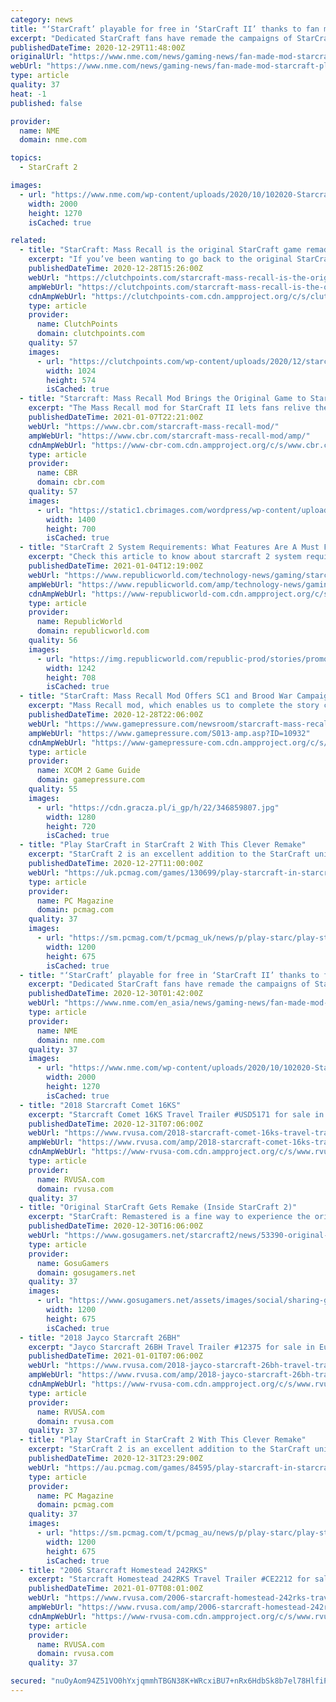 ```yaml
---
category: news
title: "‘StarCraft’ playable for free in ‘StarCraft II’ thanks to fan mod"
excerpt: "Dedicated StarCraft fans have remade the campaigns of StarCraft and StarCraft: Broodwar in Starcraft II. StarCraft Mass Recall is a fan made remake that has been made available for free since its ..."
publishedDateTime: 2020-12-29T11:48:00Z
originalUrl: "https://www.nme.com/news/gaming-news/fan-made-mod-starcraft-playable-free-starcraft-ii-2846312"
webUrl: "https://www.nme.com/news/gaming-news/fan-made-mod-starcraft-playable-free-starcraft-ii-2846312"
type: article
quality: 37
heat: -1
published: false

provider:
  name: NME
  domain: nme.com

topics:
  - StarCraft 2

images:
  - url: "https://www.nme.com/wp-content/uploads/2020/10/102020-Starcraft-II-Blizzard-Entertainment.jpg"
    width: 2000
    height: 1270
    isCached: true

related:
  - title: "StarCraft: Mass Recall is the original StarCraft game remade in SCII"
    excerpt: "If you’ve been wanting to go back to the original StarCraft story but too put off by the game’s dated graphics, then this fan-made StarCraft: Mass Recall is for you. StarCraft: Mass Recall is a fan-made campaign on StarCraft II Both StarCraft II and the original StarCraft games are both already ancient by today’s standards,"
    publishedDateTime: 2020-12-28T15:26:00Z
    webUrl: "https://clutchpoints.com/starcraft-mass-recall-is-the-original-starcraft-game-remade-in-scii/"
    ampWebUrl: "https://clutchpoints.com/starcraft-mass-recall-is-the-original-starcraft-game-remade-in-scii/amp/"
    cdnAmpWebUrl: "https://clutchpoints-com.cdn.ampproject.org/c/s/clutchpoints.com/starcraft-mass-recall-is-the-original-starcraft-game-remade-in-scii/amp/"
    type: article
    provider:
      name: ClutchPoints
      domain: clutchpoints.com
    quality: 57
    images:
      - url: "https://clutchpoints.com/wp-content/uploads/2020/12/starcraft-mass-recall-is-the-original-starcraft-game-remade-in-scii-1024x574.jpg"
        width: 1024
        height: 574
        isCached: true
  - title: "Starcraft: Mass Recall Mod Brings the Original Game to Starcraft 2"
    excerpt: "The Mass Recall mod for StarCraft II lets fans relive the original game's campaign and gameplay with a much more modern coat of paint."
    publishedDateTime: 2021-01-07T22:21:00Z
    webUrl: "https://www.cbr.com/starcraft-mass-recall-mod/"
    ampWebUrl: "https://www.cbr.com/starcraft-mass-recall-mod/amp/"
    cdnAmpWebUrl: "https://www-cbr-com.cdn.ampproject.org/c/s/www.cbr.com/starcraft-mass-recall-mod/amp/"
    type: article
    provider:
      name: CBR
      domain: cbr.com
    quality: 57
    images:
      - url: "https://static1.cbrimages.com/wordpress/wp-content/uploads/2021/01/StarCraft-Mass-Recall-Feature.jpg"
        width: 1400
        height: 700
        isCached: true
  - title: "StarCraft 2 System Requirements: What Features Are A Must For Your Device"
    excerpt: "Check this article to know about starcraft 2 system requirements related to this science fiction real-time strategic video game from Blizzard Entertainment."
    publishedDateTime: 2021-01-04T12:19:00Z
    webUrl: "https://www.republicworld.com/technology-news/gaming/starcraft-2-system-requirements-what-features-are-a-must-for-your-device.html"
    ampWebUrl: "https://www.republicworld.com/amp/technology-news/gaming/starcraft-2-system-requirements-what-features-are-a-must-for-your-device.html"
    cdnAmpWebUrl: "https://www-republicworld-com.cdn.ampproject.org/c/s/www.republicworld.com/amp/technology-news/gaming/starcraft-2-system-requirements-what-features-are-a-must-for-your-device.html"
    type: article
    provider:
      name: RepublicWorld
      domain: republicworld.com
    quality: 56
    images:
      - url: "https://img.republicworld.com/republic-prod/stories/promolarge/xxhdpi/kyqgu21bfd5om3w5_1609431978.jpeg?tr=f-jpeg"
        width: 1242
        height: 708
        isCached: true
  - title: "StarCraft: Mass Recall Mod Offers SC1 and Brood War Campaign on New Engine"
    excerpt: "Mass Recall mod, which enables us to complete the story campaigns of the original StarCraft and the Brood War expansion using the free edition of the second installment, has been released."
    publishedDateTime: 2020-12-28T22:06:00Z
    webUrl: "https://www.gamepressure.com/newsroom/starcraft-mass-recall-mod-offers-sc1-and-brood-war-campaign-on-ne/z92ab4"
    ampWebUrl: "https://www.gamepressure.com/S013-amp.asp?ID=10932"
    cdnAmpWebUrl: "https://www-gamepressure-com.cdn.ampproject.org/c/s/www.gamepressure.com/S013-amp.asp?ID=10932"
    type: article
    provider:
      name: XCOM 2 Game Guide
      domain: gamepressure.com
    quality: 55
    images:
      - url: "https://cdn.gracza.pl/i_gp/h/22/346859807.jpg"
        width: 1280
        height: 720
        isCached: true
  - title: "Play StarCraft in StarCraft 2 With This Clever Remake"
    excerpt: "StarCraft 2 is an excellent addition to the StarCraft universe. It improves upon the original in several ways, with better graphics, additional gameplay mechanics, and an extended story."
    publishedDateTime: 2020-12-27T11:00:00Z
    webUrl: "https://uk.pcmag.com/games/130699/play-starcraft-in-starcraft-2-with-this-clever-remake"
    type: article
    provider:
      name: PC Magazine
      domain: pcmag.com
    quality: 37
    images:
      - url: "https://sm.pcmag.com/t/pcmag_uk/news/p/play-starc/play-starcraft-in-starcraft-2-with-this-clever-remake_421m.1200.jpg"
        width: 1200
        height: 675
        isCached: true
  - title: "‘StarCraft’ playable for free in ‘StarCraft II’ thanks to fan mod"
    excerpt: "Dedicated StarCraft fans have remade the campaigns of StarCraft and StarCraft: Broodwar in Starcraft II. StarCraft Mass Recall is a fan made remake that has been made available for free since its ..."
    publishedDateTime: 2020-12-30T01:42:00Z
    webUrl: "https://www.nme.com/en_asia/news/gaming-news/fan-made-mod-starcraft-playable-free-starcraft-ii-2846532"
    type: article
    provider:
      name: NME
      domain: nme.com
    quality: 37
    images:
      - url: "https://www.nme.com/wp-content/uploads/2020/10/102020-Starcraft-II-Blizzard-Entertainment.jpg"
        width: 2000
        height: 1270
        isCached: true
  - title: "2018 Starcraft Comet 16KS"
    excerpt: "Starcraft Comet 16KS Travel Trailer #USD5171 for sale in Jacksonville, Florida 32216. See this unit and thousands more at RVUSA.com. Updated Daily."
    publishedDateTime: 2020-12-31T07:06:00Z
    webUrl: "https://www.rvusa.com/2018-starcraft-comet-16ks-travel-trailer-2926023"
    ampWebUrl: "https://www.rvusa.com/amp/2018-starcraft-comet-16ks-travel-trailer-2926023"
    cdnAmpWebUrl: "https://www-rvusa-com.cdn.ampproject.org/c/s/www.rvusa.com/amp/2018-starcraft-comet-16ks-travel-trailer-2926023"
    type: article
    provider:
      name: RVUSA.com
      domain: rvusa.com
    quality: 37
  - title: "Original StarCraft Gets Remake (Inside StarCraft 2)"
    excerpt: "StarCraft: Remastered is a fine way to experience the original StarCraft and Brood War campaigns, but it's got a few marks against it. First, you gotta pay for it, which in these trying times can be a big ask for some people, and second because it's ..."
    publishedDateTime: 2020-12-30T16:06:00Z
    webUrl: "https://www.gosugamers.net/starcraft2/news/53390-original-starcraft-gets-remake-inside-starcraft-2"
    type: article
    provider:
      name: GosuGamers
      domain: gosugamers.net
    quality: 37
    images:
      - url: "https://www.gosugamers.net/assets/images/social/sharing-generic-253163b9.jpg"
        width: 1200
        height: 675
        isCached: true
  - title: "2018 Jayco Starcraft 26BH"
    excerpt: "Jayco Starcraft 26BH Travel Trailer #12375 for sale in Eureka, Missouri 63025. See this unit and thousands more at RVUSA.com. Updated Daily."
    publishedDateTime: 2021-01-01T07:06:00Z
    webUrl: "https://www.rvusa.com/2018-jayco-starcraft-26bh-travel-trailer-2927163"
    ampWebUrl: "https://www.rvusa.com/amp/2018-jayco-starcraft-26bh-travel-trailer-2927163"
    cdnAmpWebUrl: "https://www-rvusa-com.cdn.ampproject.org/c/s/www.rvusa.com/amp/2018-jayco-starcraft-26bh-travel-trailer-2927163"
    type: article
    provider:
      name: RVUSA.com
      domain: rvusa.com
    quality: 37
  - title: "Play StarCraft in StarCraft 2 With This Clever Remake"
    excerpt: "StarCraft 2 is an excellent addition to the StarCraft universe. It improves upon the original in several ways, with better graphics, additional gameplay mechanics, and an extended story."
    publishedDateTime: 2020-12-31T23:29:00Z
    webUrl: "https://au.pcmag.com/games/84595/play-starcraft-in-starcraft-2-with-this-clever-remake"
    type: article
    provider:
      name: PC Magazine
      domain: pcmag.com
    quality: 37
    images:
      - url: "https://sm.pcmag.com/t/pcmag_au/news/p/play-starc/play-starcraft-in-starcraft-2-with-this-clever-remake_96tr.1200.jpg"
        width: 1200
        height: 675
        isCached: true
  - title: "2006 Starcraft Homestead 242RKS"
    excerpt: "Starcraft Homestead 242RKS Travel Trailer #CE2212 for sale in El Mirage, Arizona 85335. See this unit and thousands more at RVUSA.com. Updated Daily."
    publishedDateTime: 2021-01-07T08:01:00Z
    webUrl: "https://www.rvusa.com/2006-starcraft-homestead-242rks-travel-trailer-2930155"
    ampWebUrl: "https://www.rvusa.com/amp/2006-starcraft-homestead-242rks-travel-trailer-2930155"
    cdnAmpWebUrl: "https://www-rvusa-com.cdn.ampproject.org/c/s/www.rvusa.com/amp/2006-starcraft-homestead-242rks-travel-trailer-2930155"
    type: article
    provider:
      name: RVUSA.com
      domain: rvusa.com
    quality: 37

secured: "nuOyAom94Z51VO0hYxjqmmhTBGN38K+WRcxiBU7+nRx6HdbSk8b7el78HlfiPJecW/tLNn8QWNS+LxvC5+hPTfdSMsvVrB+7WwGmGPwcX26hj00/JY1CRCL2l1Sbp8l9DbkM7lAJUWNT1dq7LN5lFik6zWqGTtbct44Nb2FT6R+FwkHz0sT28jWdvO9ANNK0YopRm8FTrhXFF3CU10YaGRIfH9wmLq4pj80x67GJN76Hrbem6ZrL/Do7FclIq/dLlQDwpmK6jMa3SRxyp040gT44CnVE4sC9yFtP7rvBAICrLsm5idmViK6Qazt2jmZhlouqPmLymHtMMv+AwRS7BwYZpaDSWsT0BfAxSr7X+us=;EVm9TaNFqooNVg3NuTV/+g=="
---
```


